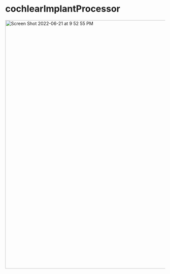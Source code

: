 # cochlearImplantProcessor
<img width="785" alt="Screen Shot 2022-06-21 at 9 52 55 PM" src="https://user-images.githubusercontent.com/75231689/174926371-c56728d6-e737-41b0-a561-6011599dacb0.png">

